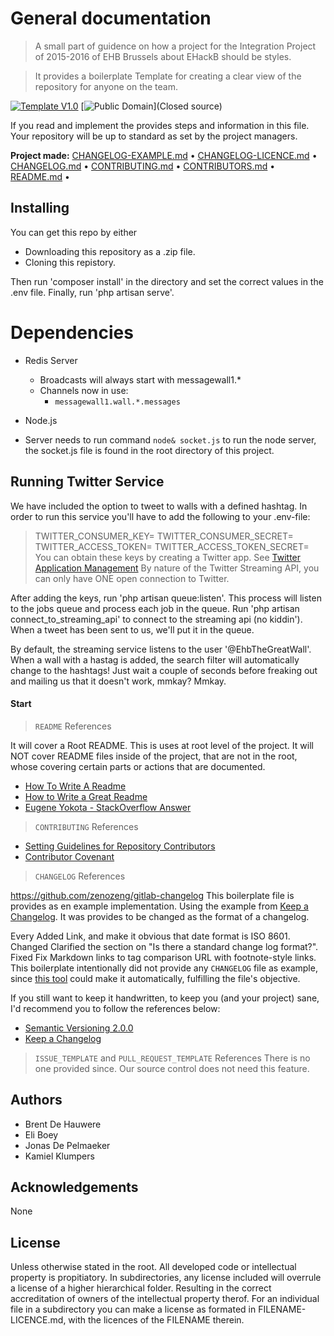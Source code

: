 # General documentation

> A small part of guidence on how a project for the Integration Project of 2015-2016 of EHB Brussels about EHackB should be styles.

> It provides a boilerplate Template for creating a clear view of the repository for anyone on the team.

[![Template V1.0](https://img.shields.io/badge/Template-V1.0-green.svg)](https://github.com/cezar/github-project-boilerplate) [![Public Domain](https://img.shields.io/badge/proprietary-Closed-lightgrey.svg)](Closed source)

If you read and implement the provides steps and information in this file. Your repository will be up to standard as set by the project managers.<br>

**Project made:** [CHANGELOG-EXAMPLE.md](/) • [CHANGELOG-LICENCE.md](/) • [CHANGELOG.md](/) • [CONTRIBUTING.md](/) • [CONTRIBUTORS.md](/) • [README.md](/) •

## Installing

You can get this repo by either

- Downloading this repository as a .zip file.
- Cloning this repistory.

Then run 'composer install' in the directory and set the correct values in the .env file.
Finally, run 'php artisan serve'.

# Dependencies
- Redis Server
  - Broadcasts will always start with messagewall1.*
  - Channels now in use:
      - `messagewall1.wall.*.messages`

- Node.js
- Server needs to run command `node& socket.js` to run the node server, the socket.js file is found in the root directory of this project.

## Running Twitter Service

We have included the option to tweet to walls with a defined hashtag. In order to run this service you'll have to add the following to your .env-file:

>TWITTER_CONSUMER_KEY=
>TWITTER_CONSUMER_SECRET=
>TWITTER_ACCESS_TOKEN=
>TWITTER_ACCESS_TOKEN_SECRET=
You can obtain these keys by creating a Twitter app. See [Twitter Application Management](https://apps.twitter.com/)
By nature of the Twitter Streaming API, you can only have ONE open connection to Twitter.

After adding the keys, run 'php artisan queue:listen'. This process will listen to the jobs queue and process each job in the queue.
Run 'php artisan connect_to_streaming_api' to connect to the streaming api (no kiddin'). When a tweet has been sent to us, we'll put it in the queue.

By default, the streaming service listens to the user '@EhbTheGreatWall'. When a wall with a hastag is added, the search filter will automatically change to the hashtags!
Just wait a couple of seconds before freaking out and mailing us that it doesn't work, mmkay? Mmkay.

#### Start

> `README` References

It will cover a Root README. This is uses at root level of the project. It will NOT cover README files inside of the project, that are not in the root, whose covering certain parts or actions that are documented.

- [How To Write A Readme](http://jfhbrook.github.io/2011/11/09/readmes.html)
- [How to Write a Great Readme](https://robots.thoughtbot.com/how-to-write-a-great-readme)
- [Eugene Yokota - StackOverflow Answer](http://stackoverflow.com/a/2304870)

> `CONTRIBUTING` References

- [Setting Guidelines for Repository Contributors](https://help.github.com/articles/setting-guidelines-for-repository-contributors/)
- [Contributor Covenant](http://contributor-covenant.org/)

> `CHANGELOG` References

<https://github.com/zenozeng/gitlab-changelog> This boilerplate file is provides as en example implementation. Using the example from [Keep a Changelog](http://keepachangelog.com/). It was provides to be changed as the format of a changelog.

Every Added Link, and make it obvious that date format is ISO 8601\. Changed Clarified the section on "Is there a standard change log format?". Fixed Fix Markdown links to tag comparison URL with footnote-style links. This boilerplate intentionally did not provide any `CHANGELOG` file as example, since [this tool](https://github.com/skywinder/github-changelog-generator) could make it automatically, fulfilling the file's objective.

If you still want to keep it handwritten, to keep you (and your project) sane, I'd recommend you to follow the references below:

- [Semantic Versioning 2.0.0](http://semver.org/)
- [Keep a Changelog](http://keepachangelog.com/)

> `ISSUE_TEMPLATE` and `PULL_REQUEST_TEMPLATE` References There is no one provided since. Our source control does not need this feature.

## Authors

- Brent De Hauwere
- Eli Boey
- Jonas De Pelmaeker
- Kamiel Klumpers

## Acknowledgements

None

## License

Unless otherwise stated in the root. All developed code or intellectual property is propitiatory. In subdirectories, any license included will overrule a license of a higher hierarchical folder. Resulting in the correct accreditation of owners of the intellectual property therof. For an individual file in a subdirectory you can make a license as formated in FILENAME-LICENCE.md, with the licences of the FILENAME therein.
